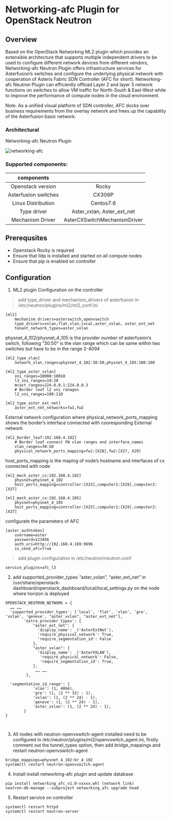 # Networking-afc Plugin for OpenStack Neutron

## Overview
Based on the OpenStack Networking ML2 plugin which provides an extensible architecture that supports multiple independent drivers to be used to configure different network devices from different vendors, Networking-afc Neutron Plugin offers infrastructure services for Asterfusion’s  switches and configure the underlying physical network with cooperation of Asteris Fabric SDN Controller (AFC for short). Networking-afc Neutron Plugin can efficiently offload Layer 2 and layer 3 network functions on switches to allow VM traffic for North-South & East-West while to improve the performance of compute nodes in the cloud environment.

Note. As a unified visual platform of SDN controller, AFC docks over business requirements from the overlay network and frees up the capability of the Asterfusion basic network.

### Architectural
Networking-afc Neutron Plugin 

![networking-afc]()

### Supported components:

|components||
|:-----------------:|:---------------------------:|
|Openstack version   |Rocky                        |
|Asterfusion switches|CX306P|
|Linux Distribution  |Centos7.6|
|Type driver         |Aster_vxlan, Aster_ext_net|
|Mechanism Driver    |AsterCXSwitchMechanismDriver|

## Prerequsites

* Openstack Rocky is required
* Ensure that lldp is installed and started on all compute nodes
* Ensure that pip is enabled on controller

## Configuration

1.  ML2 plugin Configuration on the controller
> add type_driver and mechanism_drivers of asterfusion in /etc/neutron/plugins/ml2/ml2_conf.ini
```    
[ml2]
    mechanism_drivers=asterswitch,openvswitch
    type_drivers=vxlan,flat,vlan,local,aster_vxlan, aster_ext_net
    tenant_network_types=aster_vxlan
```
  physnet_4_102/physnet_4_105 is the provider number of asterfusion’s switch, following “30:50” is the vlan range which can be same within two switches but have to be in the range 2-4094
```
[ml2_type_vlan]
    network_vlan_ranges=physnet_4_102:30:50,physnet_4_105:100:200
    
[ml2_type_aster_vxlan]
    vni_ranges=10000:10010
    l3_vni_ranges=10:20
    mcast_ranges=224.0.0.1:224.0.0.3
    # Border leaf l2 vni ranages
    l2_vni_ranges=100:110
    
[ml2_type_aster_ext_net]
    aster_ext_net_networks=fw1,fw2
```
  External network configuration where physical_network_ports_mapping shows the border’s interface connected with cooresponding External network
```
[ml2_border_leaf:192.168.4.102]
    # Border leaf connect FW vlan ranges and interface_names
    vlan_ranges=30:50
    physical_network_ports_mapping=fw1:[X28],fw2:[X27, X29]
```
  host_ports_mapping is the maping of node’s hostname and interfaces of cx connected with node
```
[ml2_mech_aster_cx:192.168.4.102]
    physnet=physnet_4_102
    host_ports_mapping=controller:[X25],computer1:[X29],computer2:[X37]
    
[ml2_mech_aster_cx:192.168.4.105]
    physnet=physnet_4_105
    host_ports_mapping=controller:[X25],computer1:[X29],computer2:[X37]
```
  configurate the parameters of AFC
```
[aster_authtoken]
    username=aster
    password=123456
    auth_uri=http://192.168.4.169:9696
    is_send_afc=True
```
> add plugin configuration in /etc/neutron/neutron.conf
```
service_plugins=afc_l3
```

2.  add supported_provider_types “aster_vxlan”, “aster_ext_net” in /usr/share/openstack-dashboard/openstack_dashboard/local/local_settings.py on the node where horizon is deployed
```
OPENSTACK_NEUTRON_NETWORK = {
  …… ……
  'supported_provider_types': ['local', 'flat', 'vlan', 'gre', 'vxlan', 'geneve', "aster_vxlan", "aster_ext_net"],
        'extra_provider_types': {
            "aster_ext_net": {
              'display_name': _('AsterExtNet'),
              'require_physical_network': True,
              'require_segmentation_id': False
            },
            "aster_vxlan": {
              'display_name': _('AsterVXLAN'),
               'require_physical_network': False,
               'require_segmentation_id': True,
            },
             …… ……
         },

  'segmentation_id_range': {
            'vlan': (1, 4094),
            'gre': (1, (2 ** 32) - 1),
            'vxlan': (1, (2 ** 24) - 1),
            'geneve': (1, (2 ** 24) - 1),
            'aster_vxlan': (1, (2 ** 24) - 1),
        }
}
        
        
```

3.  All nodes with neutron-openvswitch-agent installed need to be configured in /etc/neutron/plugins/ml2/openvswitch_agent.ini, firstly comment out the tunnel_types option, then add bridge_mappings and restart neutron-openvswitch-agent
```
bridge_mappings=physnet_4_102:br_4_102
systemctl restart neutron-openvswitch-agent
```
4.  Install
install networking-afc plugin and update database
```
pip install networking_afc_v1.0-xxxxx.whl (network link)
neutron-db-manage --subproject networking_afc upgrade head
```

5.  Restart service on controller
```
systemctl restart httpd 
systemctl restart neutron-server
```
